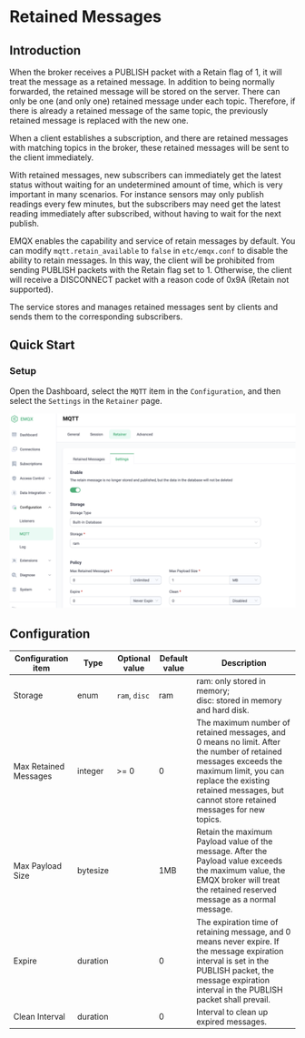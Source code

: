 # Retained Messages

## Introduction

When the broker receives a PUBLISH packet with a Retain flag of 1, it will treat the message as a retained message.
In addition to being normally forwarded, the retained message will be stored on the server.
There can only be one (and only one) retained message under each topic.
Therefore, if there is already a retained message of the same topic, the previously retained message is replaced with the new one.

When a client establishes a subscription, and there are retained messages with matching topics in the broker,
these retained messages will be sent to the client immediately.

With retained messages, new subscribers can immediately get the latest status without waiting for an undetermined amount of time,
which is very important in many scenarios. For instance sensors may only publish readings every few minutes, but the
subscribers may need get the latest reading immediately after subscribed, without having to wait for the next publish.

EMQX enables the capability and service of retain messages by default. You can modify `mqtt.retain_available` to `false` in `etc/emqx.conf` to disable the ability to retain messages.
In this way, the client will be prohibited from sending PUBLISH packets with the Retain flag set to 1. Otherwise, the client will receive a DISCONNECT packet with a reason code of 0x9A (Retain not supported).

The service stores and manages retained messages sent by clients and sends them to the corresponding subscribers.

## Quick Start 

### Setup

Open the Dashboard, select the `MQTT` item in the `Configuration`, and then select the `Settings` in the `Retainer` page.

![image](./assets/retainer_1.png)

## Configuration

| Configuration item       | Type  | Optional value      | Default value | Description                                               |
| ------------------------------ | -------- | ------------------------ | ------ | ------------------------------------------------------------ |
| Storage         | enum     | `ram`, `disc` | ram |ram: only stored in memory; <br /> disc: stored in memory and hard disk. |
| Max Retained Messages | integer  | \>= 0                    | 0      | The maximum number of retained messages, and 0 means no limit. After the number of retained messages exceeds the maximum limit, you can replace the existing retained messages, but cannot store retained messages for new topics. |
| Max Payload Size      | bytesize |                          | 1MB    | Retain the maximum Payload value of the message. After the Payload value exceeds the maximum value, the EMQX broker will treat the retained reserved message as a normal message. |
| Expire       | duration |                          | 0    | The expiration time of retaining message, and 0 means never expire. If the message expiration interval is set in the PUBLISH packet, the message expiration interval in the PUBLISH packet shall prevail. |
| Clean Interval  | duration |                          | 0    | Interval to clean up expired messages. |

<!---

## Flow Control

The message read and deliver rate can be controlled.
When a client subscribes to a wildcard topic, it may match a large number of topics having messages retained.
Without flow control, the all matched messages will be copied into the subscriber's process memory space,
this may cause the subscriber Erlang process (the actor) to allocate excessive amount of RAM and risk at
shutdown forced by the `force_shutdown` policy.

To make it less aggressive, `retainer.flow_control` settings can be used.
The processing flow is as follows:

1. Load `batch_read_number` of retained message from the retainer storage
1. Deliver `batch_deliver_number` of messages
1. Repeat, until all retained messages are delivered

You may find more detailed information from configuration documents.
-->
